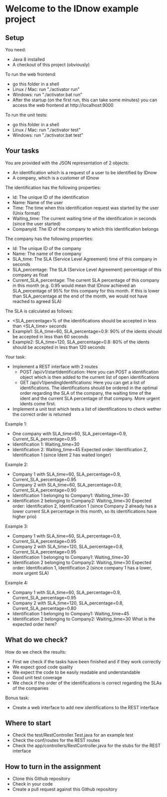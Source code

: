 # Welcome to the IDnow example project

## Setup

You need:
* Java 8 installed
* A checkout of this project (obviously)

To run the web frontend:
* go this folder in a shell
* Linux / Mac: run "./activator run"
* Windows: run "./activator.bat run"
* After the startup (on the first run, this can take some minutes) you can access the web frontend at http://localhost:9000

To run the unit tests:
* go this folder in a shell
* Linux / Mac: run "./activator test"
* Windows: run "./activator.bat test"

## Your tasks

You are provided with the JSON representation of 2 objects:
- An identification which is a request of a user to be identified by IDnow
- A company, which is a customer of IDnow

The identification has the following properties:
- Id: The unique ID of the identification
- Name: Name of the user
- Time: The time when this identification request was started by the user (Unix format)
- Waiting_time: The current waiting time of the identification in seconds (since the user started)
- Companyid: The ID of the company to which this identification belongs

The company has the following properties:
- Id: The unique ID of the company
- Name: The name of the company
- SLA_time: The SLA (Service Level Agreement) time of this company in seconds
- SLA_percentage: The SLA (Service Level Agreement) percentage of this company as float
- Current_SLA_percentage: The current SLA percentage of this company in this month (e.g. 0.95 would mean that IDnow achieved an SLA_percentage of 95% for this company for this month. If this is lower than SLA_percentage at the end of the month, we would not have reached to agreed SLA)

The SLA is calculated as follows:
- <SLA_percentage>% of the identifications should be accepted in less than <SLA_time> seconds
- Example1: SLA_time=60, SLA_percentage=0.9: 90% of the idents should be accepted in less than 60 seconds
- Example2: SLA_time=120, SLA_percentage=0.8: 80% of the idents should be accepted in less than 120 seconds

Your task:
- Implement a REST interface with 2 routes
	- POST /api/v1/startIdentification: Here you can POST a identification object which is then added to the current list of open identifications
	- GET /api/v1/pendingIdentifications: Here you can get a list of identifications. The identifications should be ordered in the optimal order regarding the SLA of the company, the waiting time of the ident and the current SLA percentage of that company. More urgent idents come first.
- Implement a unit test which tests a list of identifications to check wether the correct order is returned

Example 1:
- One company with SLA_time=60, SLA_percentage=0.9, Current_SLA_percentage=0.95
- Identification 1: Waiting_time=30
- Identification 2: Waiting_time=45
Expected order: Identification 2, Identification 1 (since Ident 2 has waited longer)

Example 2:
- Company 1 with SLA_time=60, SLA_percentage=0.9, Current_SLA_percentage=0.95
- Company 2 with SLA_time=60, SLA_percentage=0.9, Current_SLA_percentage=0.90
- Identification 1 belonging to Company1: Waiting_time=30
- Identification 2 belonging to Company2: Waiting_time=30
Expected order: Identification 2, Identification 1 (since Company 2 already has a lower current SLA percentage in this month, so its identifications have higher prio)

Example 3:
- Company 1 with SLA_time=60, SLA_percentage=0.9, Current_SLA_percentage=0.95
- Company 2 with SLA_time=120, SLA_percentage=0.8, Current_SLA_percentage=0.95
- Identification 1 belonging to Company1: Waiting_time=30
- Identification 2 belonging to Company2: Waiting_time=30
Expected order: Identification 1, Identification 2 (since company 1 has a lower, more urgent SLA)

Example 4:
- Company 1 with SLA_time=60, SLA_percentage=0.9, Current_SLA_percentage=0.95
- Company 2 with SLA_time=120, SLA_percentage=0.8, Current_SLA_percentage=0.80
- Identification 1 belonging to Company1: Waiting_time=45
- Identification 2 belonging to Company2: Waiting_time=30
What is the expected order here?

## What do we check?

How do we check the results:
- First we check if the tasks have been finished and if they work correctly
- We expect good code quality
- We expect the code to be easily readable and understandable
- Good unit test coverage
- We check if the order of the identifications is correct regarding the SLAs of the companies

Bonus task:
- Create a web interface to add new identifications to the REST interface

## Where to start

- Check the test/RestController.Test.java for an example test
- Check the conf/routes for the REST routes
- Check the app/controllers/RestController.java for the stubs for the REST interface

## How to turn in the assignment

- Clone this Github repository
- Check in your code
- Create a pull request against this Github repository